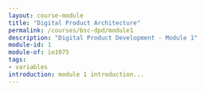 ```yaml
---
layout: course-module
title: "Digital Product Architecture"
permalink: /courses/bsc-dpd/module1
description: "Digital Product Development - Module 1"
module-id: 1
module-of: io1075
tags:
- variables
introduction: module 1 introduction...
---
```


